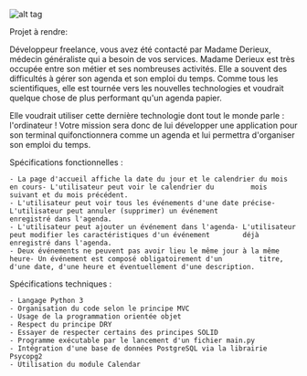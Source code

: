 ![alt tag](https://www.ville-mordelles.fr/medias/2015/02/agenda-1.jpg)


Projet à rendre:

Développeur freelance, vous avez été contacté par Madame Derieux, médecin généraliste qui a besoin de vos services. Madame Derieux est très occupée entre son métier et ses nombreuses activités. Elle a souvent des difficultés à gérer son agenda et son emploi du temps. Comme tous les scientifiques, elle est tournée vers les nouvelles technologies et voudrait quelque chose de plus performant qu'un agenda papier. 

Elle voudrait utiliser cette dernière technologie dont tout le monde parle : l'ordinateur ! Votre mission sera donc de lui développer une application pour son terminal quifonctionnera comme un agenda et lui permettra d'organiser son emploi du temps.

Spécifications fonctionnelles :

    - La page d'accueil affiche la date du jour et le calendrier du mois en cours- L'utilisateur peut voir le calendrier du         mois suivant et du mois précédent.
    - L'utilisateur peut voir tous les événements d'une date précise- L'utilisateur peut annuler (supprimer) un événement           enregistré dans l'agenda.
    - L'utilisateur peut ajouter un événement dans l'agenda- L'utilisateur peut modifier les caractéristiques d'un événement        déjà enregistré dans l'agenda.
    - Deux événements ne peuvent pas avoir lieu le même jour à la même heure- Un événement est composé obligatoirement d'un         titre, d'une date, d'une heure et éventuellement d'une description.
    
Spécifications techniques :

    - Langage Python 3
    - Organisation du code selon le principe MVC
    - Usage de la programmation orientée objet
    - Respect du principe DRY
    - Essayer de respecter certains des principes SOLID
    - Programme exécutable par le lancement d'un fichier main.py
    - Intégration d'une base de données PostgreSQL via la librairie Psycopg2
    - Utilisation du module Calendar



